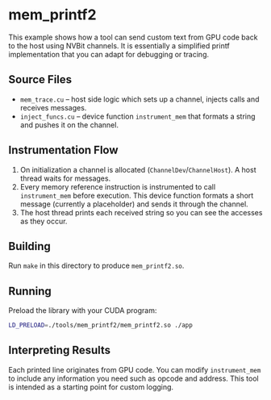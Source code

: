 # mem_printf2

This example shows how a tool can send custom text from GPU code back to the host using NVBit channels. It is essentially a simplified printf implementation that you can adapt for debugging or tracing.

## Source Files
- `mem_trace.cu` – host side logic which sets up a channel, injects calls and receives messages.
- `inject_funcs.cu` – device function `instrument_mem` that formats a string and pushes it on the channel.

## Instrumentation Flow
1. On initialization a channel is allocated (`ChannelDev`/`ChannelHost`). A host thread waits for messages.
2. Every memory reference instruction is instrumented to call `instrument_mem` before execution. This device function formats a short message (currently a placeholder) and sends it through the channel.
3. The host thread prints each received string so you can see the accesses as they occur.

## Building
Run `make` in this directory to produce `mem_printf2.so`.

## Running
Preload the library with your CUDA program:

```bash
LD_PRELOAD=./tools/mem_printf2/mem_printf2.so ./app
```

## Interpreting Results
Each printed line originates from GPU code. You can modify `instrument_mem` to include any information you need such as opcode and address. This tool is intended as a starting point for custom logging.
